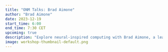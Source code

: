 ```yaml
---
title: "ONM Talks: Brad Aimone"
author: "Brad Aimone"
date: 2023-12-19
start_time: 6:00
end_time: 7:30 CET
upcoming: true
description: "Explore neural-inspired computing with Brad Aimone, a leading neuroscientist at Sandia Labs. Join us for insights into next-gen technology and neuroscience."
image: workshop-thumbnail-default.png
---
```

